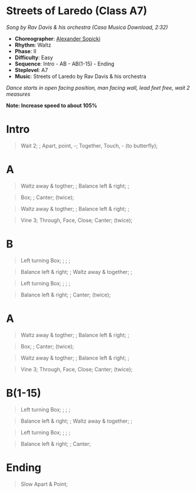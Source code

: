 # Streets of Laredo (Class A7)
*Song by Rav Davis & his orchestra (Casa Musica Download, 2:32)*

* **Choreographer**: [Alexander Sopicki](mailto:cuesheets@gmx.net "cuesheets@gmx.net")
* **Rhythm**: Waltz
* **Phase**: II
* **Difficulty**: Easy
* **Sequence**: Intro - AB - AB(1-15) - Ending
* **Steplevel**: A7
* **Music**: Streets of Laredo by Rav Davis & his orchestra


*Dance starts in open facing position, man facing wall, lead feet free, wait 2 measures*


**Note: Increase speed to about 105%**


# Intro

> Wait 2; ; Apart, point, -; Together, Touch, - (to butterfly);

# A

> Waltz away & togther; ; Balance left & right; ;

> Box; ; Canter; (twice);

> Waltz away & togther; ; Balance left & right; ;

> Vine 3; Through, Face, Close; Canter; (twice);

# B

> Left turning Box; ; ; ;

> Balance left & right; ; Waltz away & together; ;

> Left turning Box; ; ; ;

> Balance left & right; ; Canter; (twice);

# A

> Waltz away & togther; ; Balance left & right; ;

> Box; ; Canter; (twice);

> Waltz away & togther; ; Balance left & right; ;

> Vine 3; Through, Face, Close; Canter; (twice);

# B(1-15)

> Left turning Box; ; ; ;

> Balance left & right; ; Waltz away & together; ;

> Left turning Box; ; ; ;

> Balance left & right; ; Canter;

# Ending

> Slow Apart & Point;

<meta name="x:audio-file" content="r/Ray Davies/Ray Davies & His Orchestra - Streets Of Laredo (SW 29).mp3">